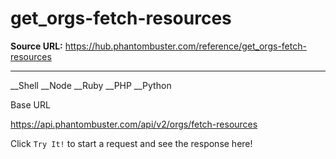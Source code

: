 # get_orgs-fetch-resources

**Source URL:** https://hub.phantombuster.com/reference/get_orgs-fetch-resources

---

__Shell __Node __Ruby __PHP __Python

Base URL

https://api.phantombuster.com/api/v2/orgs/fetch-resources

Click `Try It!` to start a request and see the response here!